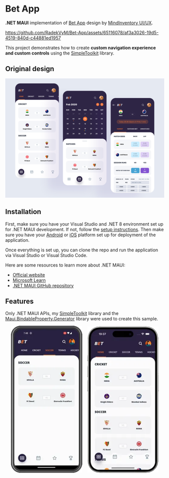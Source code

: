 # Bet App

**.NET MAUI** implementation of [Bet App](https://dribbble.com/shots/14384464-Bet-App) design by [MindInventory UI/UX](https://dribbble.com/MindInventoryUIUX).

https://github.com/RadekVyM/Bet-App/assets/65116078/af3a3026-19d5-4519-840d-c44881ed1957

This project demonstrates how to create **custom navigation experience and custom controls** using the [SimpleToolkit](https://github.com/RadekVyM/SimpleToolkit) library.

## Original design
[![Dribbble Design](./Images/original_design.png)](https://dribbble.com/shots/14384464-Bet-App)

## Installation

First, make sure you have your Visual Studio and .NET 8 environment set up for .NET MAUI development. If not, follow the [setup instructions](https://learn.microsoft.com/dotnet/maui/get-started/installation). Then make sure you have your [Android](https://learn.microsoft.com/dotnet/maui/get-started/first-app?pivots=devices-android) or [iOS](https://learn.microsoft.com/dotnet/maui/get-started/first-app?pivots=devices-ios) platform set up for deployment of the application.

Once everything is set up, you can clone the repo and run the application via Visual Studio or Visual Studio Code.

Here are some resources to learn more about .NET MAUI:

- [Official website](https://dotnet.microsoft.com/apps/maui)
- [Microsoft Learn](https://learn.microsoft.com/dotnet/maui/what-is-maui)
- [.NET MAUI GitHub repository](https://github.com/dotnet/maui)

## Features

Only .NET MAUI APIs, my [SimpleToolkit](https://github.com/RadekVyM/SimpleToolkit) library and the [Maui.BindableProperty.Generator](https://github.com/rrmanzano/maui-bindableproperty-generator) library were used to create this sample.

<p align="center">
    <img src="./Images/android_betapp.webp" width="226">
    &nbsp;&nbsp;
    <img src="./Images/ios_betapp.webp" width="226">
</p>
